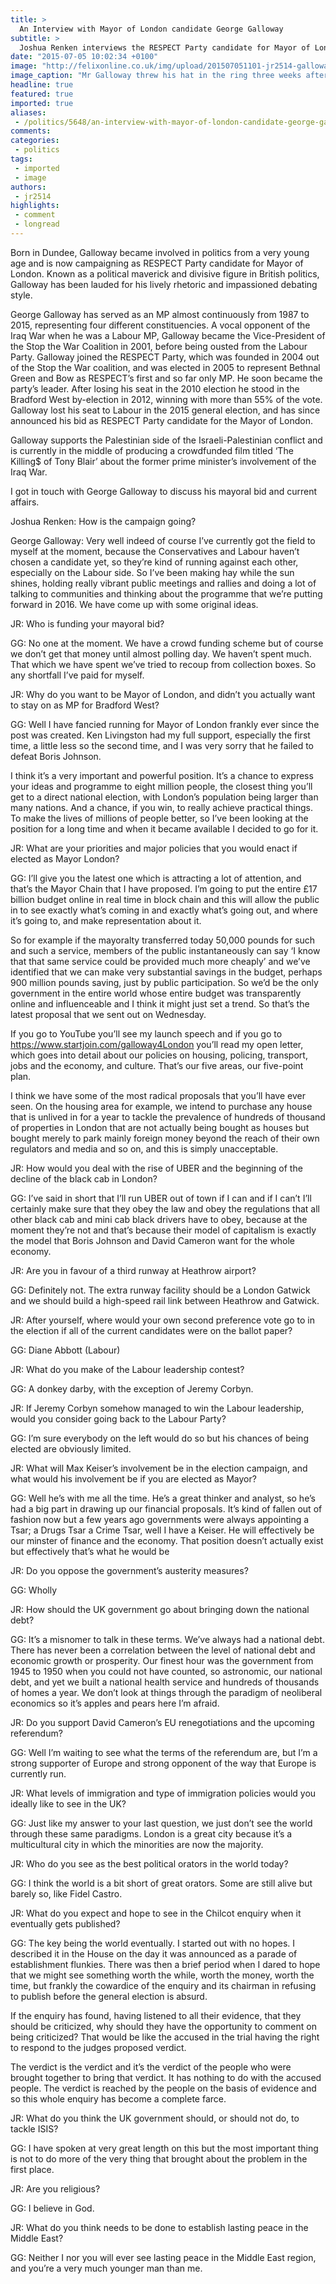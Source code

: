 ```yaml
---
title: >
  An Interview with Mayor of London candidate George Galloway
subtitle: >
  Joshua Renken interviews the RESPECT Party candidate for Mayor of London, George Galloway, on his mayoral bid and current affairs
date: "2015-07-05 10:02:34 +0100"
image: "http://felixonline.co.uk/img/upload/201507051101-jr2514-galloway.jpg"
image_caption: "Mr Galloway threw his hat in the ring three weeks after the general election"
headline: true
featured: true
imported: true
aliases:
 - /politics/5648/an-interview-with-mayor-of-london-candidate-george-galloway
comments:
categories:
 - politics
tags:
 - imported
 - image
authors:
 - jr2514
highlights:
 - comment
 - longread
---
```


Born in Dundee, Galloway became involved in politics from a very young age and is now campaigning as RESPECT Party candidate for Mayor of London. Known as a political maverick and divisive figure in British politics, Galloway has been lauded for his lively rhetoric and impassioned debating style.

George Galloway has served as an MP almost continuously from 1987 to 2015, representing four different constituencies. A vocal opponent of the Iraq War when he was a Labour MP, Galloway became the Vice-President of the Stop the War Coalition in 2001, before being ousted from the Labour Party. Galloway joined the RESPECT Party, which was founded in 2004 out of the Stop the War coalition, and was elected in 2005 to represent Bethnal Green and Bow as RESPECT’s first and so far only MP. He soon became the party’s leader. After losing his seat in the 2010 election he stood in the Bradford West by-election in 2012, winning with more than 55% of the vote. Galloway lost his seat to Labour in the 2015 general election, and has since announced his bid as RESPECT Party candidate for the Mayor of London.

Galloway supports the Palestinian side of the Israeli-Palestinian conflict and is currently in the middle of producing a crowdfunded film titled ‘The Killing$ of Tony Blair’ about the former prime minister’s involvement of the Iraq War.

I got in touch with George Galloway to discuss his mayoral bid and current affairs.

Joshua Renken: How is the campaign going?

George Galloway: Very well indeed of course I’ve currently got the field to myself at the moment, because the Conservatives and Labour haven’t chosen a candidate yet, so they’re kind of running against each other, especially on the Labour side. So I’ve been making hay while the sun shines, holding really vibrant public meetings and rallies and doing a lot of talking to communities and thinking about the programme that we’re putting forward in 2016. We have come up with some original ideas.

JR: Who is funding your mayoral bid?

GG: No one at the moment. We have a crowd funding scheme but of course we don’t get that money until almost polling day. We haven’t spent much. That which we have spent we’ve tried to recoup from collection boxes. So any shortfall I’ve paid for myself.

JR: Why do you want to be Mayor of London, and didn’t you actually want to stay on as MP for Bradford West?

GG: Well I have fancied running for Mayor of London frankly ever since the post was created. Ken Livingston had my full support, especially the first time, a little less so the second time, and I was very sorry that he failed to defeat Boris Johnson.

I think it’s a very important and powerful position. It’s a chance to express your ideas and programme to eight million people, the closest thing you’ll get to a direct national election, with London’s population being larger than many nations. And a chance, if you win, to really achieve practical things. To make the lives of millions of people better, so I’ve been looking at the position for a long time and when it became available I decided to go for it.

JR: What are your priorities and major policies that you would enact if elected as Mayor London?

GG: I’ll give you the latest one which is attracting a lot of attention, and that’s the Mayor Chain that I have proposed. I’m going to put the entire £17 billion budget online in real time in block chain and this will allow the public in to see exactly what’s coming in and exactly what’s going out, and where it’s going to, and make representation about it.

So for example if the mayoralty transferred today 50,000 pounds for such and such a service, members of the public instantaneously can say ‘I know that that same service could be provided much more cheaply’ and we’ve identified that we can make very substantial savings in the budget, perhaps 900 million pounds saving, just by public participation. So we’d be the only government in the entire world whose entire budget was transparently online and influenceable and I think it might just set a trend. So that’s the latest proposal that we sent out on Wednesday.

If you go to YouTube you’ll see my launch speech and if you go to <https://www.startjoin.com/galloway4London> you’ll read my open letter, which goes into detail about our policies on housing, policing, transport, jobs and the economy, and culture. That’s our five areas, our five-point plan.

I think we have some of the most radical proposals that you’ll have ever seen. On the housing area for example, we intend to purchase any house that is unlived in for a year to tackle the prevalence of hundreds of thousand of properties in London that are not actually being bought as houses but bought merely to park mainly foreign money beyond the reach of their own regulators and media and so on, and this is simply unacceptable.

JR: How would you deal with the rise of UBER and the beginning of the decline of the black cab in London?

GG: I’ve said in short that I’ll run UBER out of town if I can and if I can’t I’ll certainly make sure that they obey the law and obey the regulations that all other black cab and mini cab black drivers have to obey, because at the moment they’re not and that’s because their model of capitalism is exactly the model that Boris Johnson and David Cameron want for the whole economy.

JR: Are you in favour of a third runway at Heathrow airport?

GG: Definitely not. The extra runway facility should be a London Gatwick and we should build a high-speed rail link between Heathrow and Gatwick.

JR: After yourself, where would your own second preference vote go to in the election if all of the current candidates were on the ballot paper?

GG: Diane Abbott (Labour)

JR: What do you make of the Labour leadership contest?

GG: A donkey darby, with the exception of Jeremy Corbyn.

JR: If Jeremy Corbyn somehow managed to win the Labour leadership, would you consider going back to the Labour Party?

GG: I’m sure everybody on the left would do so but his chances of being elected are obviously limited.

JR: What will Max Keiser’s involvement be in the election campaign, and what would his involvement be if you are elected as Mayor?

GG: Well he’s with me all the time. He’s a great thinker and analyst, so he’s had a big part in drawing up our financial proposals. It’s kind of fallen out of fashion now but a few years ago governments were always appointing a Tsar; a Drugs Tsar a Crime Tsar, well I have a Keiser. He will effectively be our minster of finance and the economy. That position doesn’t actually exist but effectively that’s what he would be

JR: Do you oppose the government’s austerity measures?

GG: Wholly

JR: How should the UK government go about bringing down the national debt?

GG: It’s a misnomer to talk in these terms. We’ve always had a national debt. There has never been a correlation between the level of national debt and economic growth or prosperity. Our finest hour was the government from 1945 to 1950 when you could not have counted, so astronomic, our national debt, and yet we built a national health service and hundreds of thousands of homes a year. We don’t look at things through the paradigm of neoliberal economics so it’s apples and pears here I’m afraid.

JR: Do you support David Cameron’s EU renegotiations and the upcoming referendum?

GG: Well I’m waiting to see what the terms of the referendum are, but I’m a strong supporter of Europe and strong opponent of the way that Europe is currently run.

JR: What levels of immigration and type of immigration policies would you ideally like to see in the UK?

GG: Just like my answer to your last question, we just don’t see the world through these same paradigms. London is a great city because it’s a multicultural city in which the minorities are now the majority.

JR: Who do you see as the best political orators in the world today?

GG: I think the world is a bit short of great orators. Some are still alive but barely so, like Fidel Castro.

JR: What do you expect and hope to see in the Chilcot enquiry when it eventually gets published?

GG: The key being the world eventually. I started out with no hopes. I described it in the House on the day it was announced as a parade of establishment flunkies. There was then a brief period when I dared to hope that we might see something worth the while, worth the money, worth the time, but frankly the cowardice of the enquiry and its chairman in refusing to publish before the general election is absurd.

If the enquiry has found, having listened to all their evidence, that they should be criticized, why should they have the opportunity to comment on being criticized? That would be like the accused in the trial having the right to respond to the judges proposed verdict.

The verdict is the verdict and it’s the verdict of the people who were brought together to bring that verdict. It has nothing to do with the accused people. The verdict is reached by the people on the basis of evidence and so this whole enquiry has become a complete farce.

JR: What do you think the UK government should, or should not do, to tackle ISIS?

GG: I have spoken at very great length on this but the most important thing is not to do more of the very thing that brought about the problem in the first place.

JR: Are you religious?

GG: I believe in God.

JR: What do you think needs to be done to establish lasting peace in the Middle East?

GG: Neither I nor you will ever see lasting peace in the Middle East region, and you’re a very much younger man than me.
